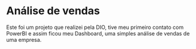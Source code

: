 
# Análise de vendas

Este foi um projeto que realizei pela DIO, tive meu primeiro contato com PowerBI e assim ficou meu Dashboard, uma simples análise de vendas de uma empresa.

